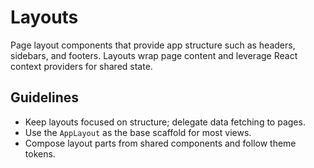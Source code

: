 # Layouts

Page layout components that provide app structure such as headers, sidebars, and footers.
Layouts wrap page content and leverage React context providers for shared state.

## Guidelines
- Keep layouts focused on structure; delegate data fetching to pages.
- Use the `AppLayout` as the base scaffold for most views.
- Compose layout parts from shared components and follow theme tokens.
